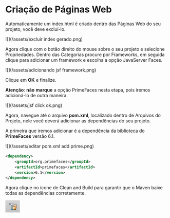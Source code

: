 # Criação de Páginas Web

Automaticamente um index.html é criado dentro das Páginas Web do seu projeto, você deve excluí-lo.

![](/assets/excluir index gerado.png)

Agora clique com o botão direito do mouse sobre o seu projeto e selecione Propriedades. Dentro das Categorias procure por Frameworks, em seguida clique para adicionar um framework e escolha a opção JavaServer Faces.

![](/assets/adicionando jsf framework.png)

Clique em **OK** e finalize.

**Atenção**: **não** **marque** a opção PrimeFaces nesta etapa, pois iremos adicioná-lo de outra maneira.

![](/assets/jsf click ok.png)

Agora, navegue até o arquivo **pom.xml**, localizado dentro de Arquivos do Projeto, nele você deverá adicionar as dependências do seu projeto.

A primeira que iremos adicionar é a dependência da biblioteca do **PrimeFaces** versão 6.1.

![](/assets/editar pom.xml add prime.png)

```XML
<dependency>
    <groupId>org.primefaces</groupId>
    <artifactId>primefaces</artifactId>
    <version>6.1</version>
</dependency>
```

Agora clique no ícone de Clean and Build para garantir que o Maven baixe todas as dependências corretamente.

![](/assets/rebuild.png)

